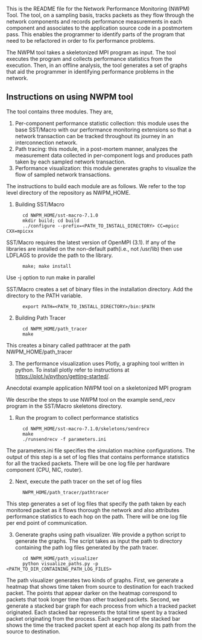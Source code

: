 This is the README file for the Network Performance Monitoring (NWPM) Tool. The tool, on a sampling basis, tracks packets as they flow through the network components and records performance measurements in each component and associates to the application source code in a postmortem pass. This enables the programmer to identify parts of the program that need to be refactored in order to fix performance problems.

The NWPM tool takes a skeletonized MPI program as input. The tool executes the program and collects performance statistics from the execution. Then, in an offline analysis, the tool generates a set of graphs that aid the programmer in identifying performance problems in the network.

Instructions on using NWPM tool
-------------------------------

The tool contains three modules. They are,
1) Per-component performance statistic collection: this module uses the base SST/Macro with our performance monitoring extensions so that a network transaction can be tracked throughout its journey in an interconnection network.  
2) Path tracing: this module, in a post-mortem manner, analyzes the measurement data collected in per-component logs and produces path taken by each sampled network transaction.
3) Performance visualization: this module generates graphs to visualize the flow of sampled network transactions.

The instructions to build each module are as follows. We refer to the top level directory of the repository as NWPM_HOME.

1) Building SST/Macro
```
      cd NWPM_HOME/sst-macro-7.1.0
      mkdir build; cd build
      ../configure --prefix=<PATH_TO_INSTALL_DIRECTORY> CC=mpicc CXX=mpicxx
```

   SST/Macro requires the latest version of OpenMPI (3.1). If any of the libraries are installed on the non-default path(i.e., not /usr/lib) then use LDFLAGS to provide the path to the library.
```
      make; make install
```
   Use -j option to run make in parallel

   SST/Macro creates a set of binary files in the installation directory. Add the directory to the PATH variable.
```
      export PATH=<PATH_TO_INSTALL_DIRECTORY>/bin:$PATH
```

2) Building Path Tracer
```
      cd NWPM_HOME/path_tracer
      make
```
   This creates a binary called pathtracer at the path NWPM_HOME/path_tracer

3) The performance visualization uses Plotly, a graphing tool written in python. To install plotly refer to instructions at https://plot.ly/python/getting-started/.

Anecdotal example application NWPM tool on a skeletonized MPI program

We describe the steps to use NWPM tool on the example send_recv program in the SST/Macro skeletons directory.

1) Run the program to collect performance statistics
```
      cd NWPM_HOME/sst-macro-7.1.0/skeletons/sendrecv
      make
      ./runsendrecv -f parameters.ini
```
   The parameters.ini file specifies the simulation machine configurations.
   The output of this step is a set of log files that contains performance statistics for all the tracked packets.
   There will be one log file per hardware component (CPU, NIC, router).

2) Next, execute the path tracer on the set of log files
```
      NWPM_HOME/path_tracer/pathtracer
```
   This step generates a set of log files that specify the path taken by each monitored packet as it flows thorough the network and also attributes performance statistics to each hop on the path. There will be one log file per end point of communication.

3) Generate graphs using path visualizer. We provide a python script to generate the graphs. The script takes as input the path to directory containing the path log files generated by the path tracer.
```
      cd NWPM_HOME/path_visualizer
      python visualize_paths.py -p <PATH_TO_DIR_CONTAINING_PATH_LOG_FILES>
```
   The path visualizer generates two kinds of graphs. First, we generate a heatmap that shows time taken from source to destination for each tracked packet. The points that appear darker on the heatmap correspond to packets that took longer time than other tracked packets.
   Second, we generate a stacked bar graph for each process from which a tracked packet originated. Each stacked bar represents the total time spent by a tracked packet originating from the process. Each segment of the stacked bar shows the time the tracked packet spent at each hop along its path from the source to destination.
